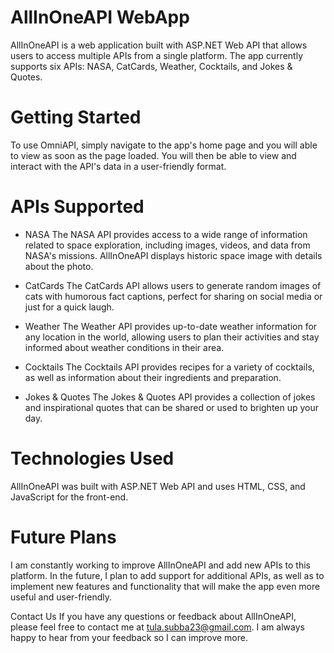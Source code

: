 # AllInOneAPI WebApp
AllInOneAPI is a web application built with ASP.NET Web API that allows users to access multiple APIs from a single platform. The app currently supports six APIs: NASA, CatCards, Weather, Cocktails, and Jokes & Quotes.

# Getting Started
To use OmniAPI, simply navigate to the app's home page and you will able to view as soon as the page loaded. You will then be able to view and interact with the API's data in a user-friendly format.

# APIs Supported
* NASA
The NASA API provides access to a wide range of information related to space exploration, including images, videos, and data from NASA's missions. AllInOneAPI displays historic space image with details about the photo.

* CatCards
The CatCards API allows users to generate random images of cats with humorous fact captions, perfect for sharing on social media or just for a quick laugh.

* Weather
The Weather API provides up-to-date weather information for any location in the world, allowing users to plan their activities and stay informed about weather conditions in their area.

* Cocktails
The Cocktails API provides recipes for a variety of cocktails, as well as information about their ingredients and preparation.

* Jokes & Quotes
The Jokes & Quotes API provides a collection of jokes and inspirational quotes that can be shared or used to brighten up your day.

# Technologies Used
AllInOneAPI was built with ASP.NET Web API and uses HTML, CSS, and JavaScript for the front-end.

# Future Plans
I am constantly working to improve AllInOneAPI and add new APIs to this platform. In the future, I plan to add support for additional APIs, as well as to implement new features and functionality that will make the app even more useful and user-friendly.

Contact Us
If you have any questions or feedback about AllInOneAPI, please feel free to contact me at tula.subba23@gmail.com. I am always happy to hear from your feedback so I can improve more.





